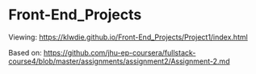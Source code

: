 # Front-End_Projects
Viewing: https://klwdie.github.io/Front-End_Projects/Project1/index.html

Based on: https://github.com/jhu-ep-coursera/fullstack-course4/blob/master/assignments/assignment2/Assignment-2.md
